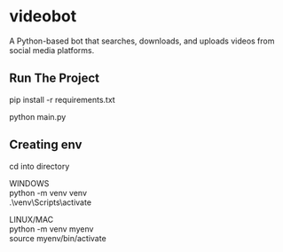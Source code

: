 # videobot
A Python-based bot that searches, downloads, and uploads videos from social media platforms.


## Run The Project
pip install -r requirements.txt

python main.py

## Creating env
cd into directory

WINDOWS  
python -m venv venv  
.\venv\Scripts\activate

LINUX/MAC  
python -m venv myenv  
source myenv/bin/activate